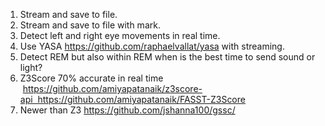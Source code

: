 1. Stream and save to file.
2. Stream and save to file with mark.
3. Detect left and right eye movements in real time.
4. Use YASA https://github.com/raphaelvallat/yasa with streaming.
5. Detect REM but also within REM when is the best time to send sound or light?
6. Z3Score 70% accurate in real time  https://github.com/amiyapatanaik/z3score-api  https://github.com/amiyapatanaik/FASST-Z3Score
7. Newer than Z3 https://github.com/jshanna100/gssc/